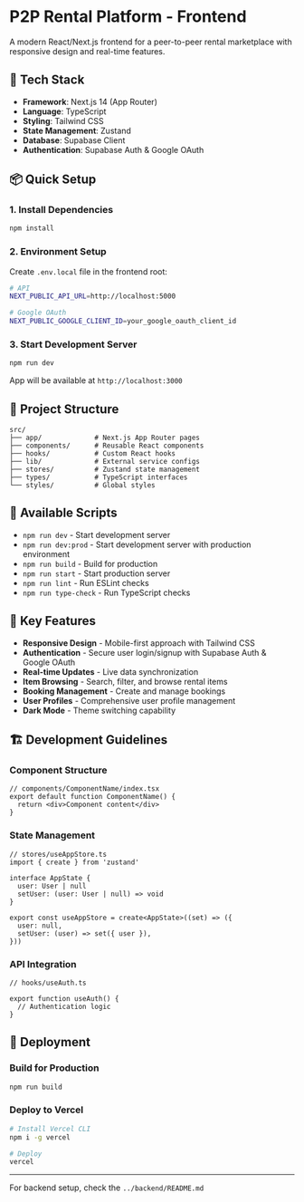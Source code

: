 # P2P Rental Platform - Frontend

A modern React/Next.js frontend for a peer-to-peer rental marketplace with responsive design and real-time features.

## 🚀 Tech Stack

- **Framework**: Next.js 14 (App Router)
- **Language**: TypeScript
- **Styling**: Tailwind CSS
- **State Management**: Zustand
- **Database**: Supabase Client
- **Authentication**: Supabase Auth & Google OAuth

## 📦 Quick Setup

### 1. Install Dependencies
```bash
npm install
```

### 2. Environment Setup
Create `.env.local` file in the frontend root:
```bash
# API
NEXT_PUBLIC_API_URL=http://localhost:5000

# Google OAuth
NEXT_PUBLIC_GOOGLE_CLIENT_ID=your_google_oauth_client_id
```

### 3. Start Development Server
```bash
npm run dev
```

App will be available at `http://localhost:3000`

## 📁 Project Structure

```
src/
├── app/             # Next.js App Router pages
├── components/      # Reusable React components
├── hooks/           # Custom React hooks
├── lib/             # External service configs
├── stores/          # Zustand state management
├── types/           # TypeScript interfaces
└── styles/          # Global styles
```

## 🔧 Available Scripts

- `npm run dev` - Start development server
- `npm run dev:prod` - Start development server with production environment
- `npm run build` - Build for production
- `npm run start` - Start production server
- `npm run lint` - Run ESLint checks
- `npm run type-check` - Run TypeScript checks

## 🎨 Key Features

- **Responsive Design** - Mobile-first approach with Tailwind CSS
- **Authentication** - Secure user login/signup with Supabase Auth & Google OAuth
- **Real-time Updates** - Live data synchronization
- **Item Browsing** - Search, filter, and browse rental items
- **Booking Management** - Create and manage bookings
- **User Profiles** - Comprehensive user profile management
- **Dark Mode** - Theme switching capability

## 🏗️ Development Guidelines

### Component Structure
```tsx
// components/ComponentName/index.tsx
export default function ComponentName() {
  return <div>Component content</div>
}
```

### State Management
```tsx
// stores/useAppStore.ts
import { create } from 'zustand'

interface AppState {
  user: User | null
  setUser: (user: User | null) => void
}

export const useAppStore = create<AppState>((set) => ({
  user: null,
  setUser: (user) => set({ user }),
}))
```

### API Integration
```tsx
// hooks/useAuth.ts

export function useAuth() {
  // Authentication logic
}
```

## 🚀 Deployment

### Build for Production
```bash
npm run build
```

### Deploy to Vercel
```bash
# Install Vercel CLI
npm i -g vercel

# Deploy
vercel
```

---

For backend setup, check the `../backend/README.md`